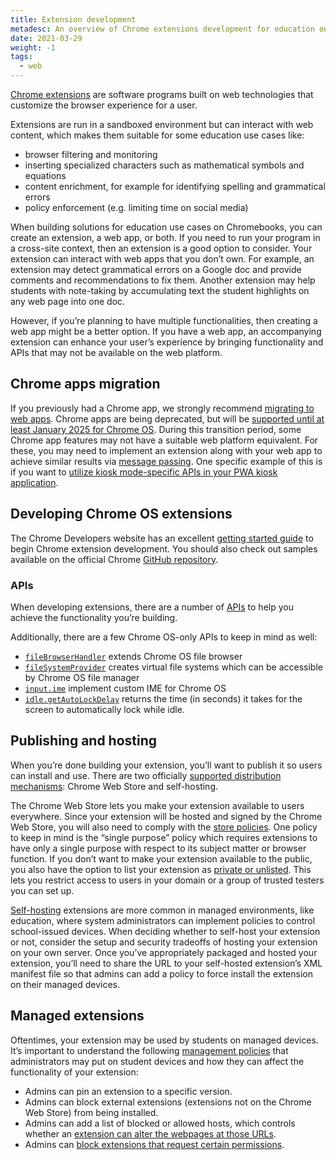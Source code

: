 ```yaml
---
title: Extension development
metadesc: An overview of Chrome extensions development for education on Chrome OS
date: 2021-03-29
weight: -1
tags:
  - web
---
```


[Chrome extensions](https://developer.chrome.com/docs/extensions/mv3/) are software programs built on web technologies that customize the browser experience for a user.

Extensions are run in a sandboxed environment but can interact with web content, which makes them suitable for some education use cases like:

- browser filtering and monitoring
- inserting specialized characters such as mathematical symbols and equations
- content enrichment, for example for identifying spelling and grammatical errors
- policy enforcement (e.g. limiting time on social media)

When building solutions for education use cases on Chromebooks, you can create an extension, a web app, or both. If you need to run your program in a cross-site context, then an extension is a good option to consider. Your extension can interact with web apps that you don’t own. For example, an extension may detect grammatical errors on a Google doc and provide comments and recommendations to fix them. Another extension may help students with note-taking by accumulating text the student highlights on any web page into one doc.

However, if you’re planning to have multiple functionalities, then creating a web app might be a better option. If you have a web app, an accompanying extension can enhance your user’s experience by bringing functionality and APIs that may not be available on the web platform.

## Chrome apps migration

If you previously had a Chrome app, we strongly recommend [migrating to web apps](https://developer.chrome.com/docs/apps/migration/). Chrome apps are being deprecated, but will be [supported until at least January 2025 for Chrome OS](https://blog.chromium.org/2021/10/extending-chrome-app-support-on-chrome.html). During this transition period, some Chrome app features may not have a suitable web platform equivalent. For these, you may need to implement an extension along with your web app to achieve similar results via [message passing](https://developer.chrome.com/docs/extensions/mv3/messaging/). One specific example of this is if you want to [utilize kiosk mode-specific APIs in your PWA kiosk application](/{{locale.code}}/education/chrome-app-in-pwa).

## Developing Chrome OS extensions

The Chrome Developers website has an excellent [getting started guide](https://developer.chrome.com/docs/extensions/mv3/getstarted/) to begin Chrome extension development. You should also check out samples available on the official Chrome [GitHub repository](https://github.com/GoogleChrome/chrome-extensions-samples).

### APIs

When developing extensions, there are a number of [APIs](https://developer.chrome.com/docs/extensions/reference/) to help you achieve the functionality you’re building.

Additionally, there are a few Chrome OS-only APIs to keep in mind as well:

- [`fileBrowserHandler`](https://developer.chrome.com/docs/extensions/reference/fileBrowserHandler/) extends Chrome OS file browser
- [`fileSystemProvider`](https://developer.chrome.com/docs/extensions/reference/fileSystemProvider/) creates virtual file systems which can be accessible by Chrome OS file manager
- [`input.ime`](https://developer.chrome.com/docs/extensions/reference/input_ime/) implement custom IME for Chrome OS
- [`idle.getAutoLockDelay`](https://developer.chrome.com/docs/extensions/reference/idle/#method-getAutoLockDelay) returns the time (in seconds) it takes for the screen to automatically lock while idle.

## Publishing and hosting

When you’re done building your extension, you’ll want to publish it so users can install and use. There are two officially [supported distribution mechanisms](https://developer.chrome.com/docs/extensions/mv3/hosting/): Chrome Web Store and self-hosting.

The Chrome Web Store lets you make your extension available to users everywhere. Since your extension will be hosted and signed by the Chrome Web Store, you will also need to comply with the [store policies](https://developer.chrome.com/docs/webstore/program_policies/). One policy to keep in mind is the “single purpose” policy which requires extensions to have only a single purpose with respect to its subject matter or browser function. If you don’t want to make your extension available to the public, you also have the option to list your extension as [private or unlisted](https://docs.google.com/document/d/1pT0ZSbGdrbGvuCsVD2jjxrw-GVz-80rMS2dgkkquhTY/edit#heading=h.575t72ucj4bh). This lets you restrict access to users in your domain or a group of trusted testers you can set up.

[Self-hosting](https://docs.google.com/document/d/1pT0ZSbGdrbGvuCsVD2jjxrw-GVz-80rMS2dgkkquhTY/edit#heading=h.gb2ntk6856ld) extensions are more common in managed environments, like education, where system administrators can implement policies to control school-issued devices. When deciding whether to self-host your extension or not, consider the setup and security tradeoffs of hosting your extension on your own server. Once you’ve appropriately packaged and hosted your extension, you’ll need to share the URL to your self-hosted extension’s XML manifest file so that admins can add a policy to force install the extension on their managed devices.

## Managed extensions

Oftentimes, your extension may be used by students on managed devices. It’s important to understand the following [management policies](https://chromeenterprise.google/policies/#Extensions) that administrators may put on student devices and how they can affect the functionality of your extension:

- Admins can pin an extension to a specific version.
- Admins can block external extensions (extensions not on the Chrome Web Store) from being installed.
- Admins can add a list of blocked or allowed hosts, which controls whether an [extension can alter the webpages at those URLs](https://support.google.com/chrome/a/answer/9031935#all-apps&zippy=%2Cstep-prevent-or-allow-all-apps-from-altering-pages).
- Admins can [block extensions that request certain permissions](https://support.google.com/chrome/a/answer/6177431#permissions&zippy=%2Cblock-apps-and-extensions-based-on-permissions).
